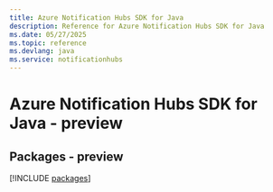 ```yaml
---
title: Azure Notification Hubs SDK for Java
description: Reference for Azure Notification Hubs SDK for Java
ms.date: 05/27/2025
ms.topic: reference
ms.devlang: java
ms.service: notificationhubs
---
```

# Azure Notification Hubs SDK for Java - preview
## Packages - preview
[!INCLUDE [packages](notification-hubs-index.md)]
